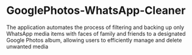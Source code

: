 # GooglePhotos-WhatsApp-Cleaner
The application automates the process of filtering and backing up only WhatsApp media items with faces of family and friends to a designated Google Photos album, allowing users to efficiently manage and delete unwanted media
